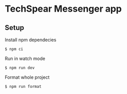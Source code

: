 # TechSpear Messenger app

## Setup

Install npm dependecies

```shell
$ npm ci
```

Run in watch mode

```shell
$ npm run dev
```

Format whole project

```shell
$ npm run format
```
